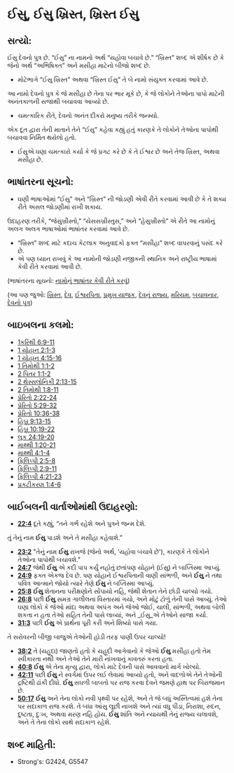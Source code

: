 # ઈસુ, ઈસુ ખ્રિસ્ત, ખ્રિસ્ત ઈસુ 

## સત્યો: 

ઈસુ દેવનો પુત્ર છે.
“ઈસુ” ના નામનો અર્થ “યહોવા બચાવે છે.”
“ખ્રિસ્ત” શબ્દ એ શીર્ષક છે કે જેનો અર્થ “અભિષિક્ત” અને મસીહા માટેનો બીજો શબ્દ છે.

* મોટેભાગે “ઈસુ ખ્રિસ્ત” અથવા “ખ્રિસ્ત ઈસુ” તે બે નામો સંયુક્ત કરવામાં આવે છે.

આ નામો દેવનો પુત્ર કે જે મસીહા છે તેના પર ભાર મૂકે છે, કે જે લોકોને તેઓના પાપો માટેની અનંતકાળની સજાથી બચાવવા આવ્યો છે.

* ચમત્કારિક રીતે, દેવનો અનંત દીકરો મનુષ્ય તરીકે જન્મ્યો.

એક દૂત દ્વારા તેની માતાને તેને “ઈસુ” કહેવા કહ્યું હતું કારણકે તે લોકોને તેઓના પાપોથી બચાવવા નિર્મિત થયેલો હતો.

* ઈસુએ ઘણા ચમત્કારો કર્યા કે જે પ્રગટ કરે છે કે તે ઈશ્વર છે અને તેજ ખ્રિસ્ત, અથવા મસીહા છે.

## ભાષાંતરના સૂચનો: 

* ઘણી ભાષાઓમાં “ઈસુ” અને “ખ્રિસ્ત” ની જોડણી એવી રીતે કરવામાં આવી છે કે તે શક્ય રીતે અસલ જોડણીમાં રાખી શકાય.

ઉદાહરણ તરીકે, “જેસુખ્રીસ્તો,” “યેસસખ્રીસ્તુસ,” અને “હેસુખ્રીસ્તો” એ રીતે આ નામોનું અલગ અલગ ભાષાઓમાં ભાષાંતર કરવામાં આવે છે.

* “ખ્રિસ્ત” શબ્દ માટે  કદાચ કેટલાક અનુવાદકો  ફક્ત “મસીહા” શબ્દ વાપરવાનું પસંદ કરે છે.
* એ પણ ધ્યાન રાખવું કે આ નામોની જોડણી નજીકની સ્થાનિક અને રાષ્ટ્રીય ભાષામાં કેવી રીતે કરવામાં આવી છે.

(ભાષાંતરના સૂચનો: [નામોનું ભાષાંતર કેવી રીતે કરવું](rc://gu/ta/man/translate/translate-names))

(આ પણ જુઓ: [ખ્રિસ્ત](../kt/christ.md), [દેવ](../kt/god.md), [ઈશ્વરપિતા](../kt/godthefather.md), [પ્રમુખ યાજક](../kt/highpriest.md), [દેવનું રાજ્ય](../kt/kingdomofgod.md), [મરિયમ](../names/mary.md), [બચાવનાર](../kt/savior.md), [દેવનો પુત્ર](../kt/sonofgod.md))

## બાઇબલના કલમો: 

* [1કરિંથી 6:9-11](rc://gu/tn/help/1co/06/09)
* [1 યોહાન 2:1-3](rc://gu/tn/help/1jn/02/01)
* [1 યોહાન 4:15-16](rc://gu/tn/help/1jn/04/15)
* [1 તિમોથી 1:1-2](rc://gu/tn/help/1ti/01/01)
* [2 પિતર 1:1-2](rc://gu/tn/help/2pe/01/01)
* [2 થેસ્સલોનિકી 2:13-15](rc://gu/tn/help/2th/02/13)
* [2 તિમોથી 1:8-11](rc://gu/tn/help/2ti/01/08)
* [પ્રેરિતો 2:22-24](rc://gu/tn/help/act/02/22)
* [પ્રેરિતો 5:29-32](rc://gu/tn/help/act/05/29)
* [પ્રેરિતો 10:36-38](rc://gu/tn/help/act/10/36)
* [હિબ્રૂ 9:13-15](rc://gu/tn/help/heb/09/13)
* [હિબ્રૂ 10:19-22](rc://gu/tn/help/heb/10/19)
* [લૂક 24:19-20](rc://gu/tn/help/luk/24/19)
* [માથ્થી 1:20-21](rc://gu/tn/help/mat/01/20)
* [માથ્થી 4:1-4](rc://gu/tn/help/mat/04/01)
* [ફિલિપ્પી 2:5-8](rc://gu/tn/help/php/02/05)
* [ફિલિપ્પી 2:9-11](rc://gu/tn/help/php/02/09)
* [ફિલિપ્પી 4:21-23](rc://gu/tn/help/php/04/21)
* [પ્રકટીકરણ 1:4-6](rc://gu/tn/help/rev/01/04)

## બાઈબલની વાર્તાઓમાંથી ઉદાહરણો: 

* __[22:4](rc://gu/tn/help/obs/22/04)__ દૂતે કહ્યું, “તને ગર્ભ રહેશે અને પુત્રને જન્મ દેશે.

તું તેનું નામ  __ઈસુ__ પાડશે અને તે મસીહા કહેવાશે.”

* __[23:2](rc://gu/tn/help/obs/23/02)__ "તેનું નામ __ઈસુ__ રાખજે (જેનો અર્થ, ‘યહોવા બચાવે છે'), કારણકે તે લોકોને તેઓના પાપોથી બચાવશે."
* __[24:7](rc://gu/tn/help/obs/24/07)__ જેથી __ઈસુ__ એ કદી પાપ કર્યું નહોતું છતાંપણ  યોહાને (ઈસુ) ને બાપ્તિસ્મા આપ્યું.
* __[24:9](rc://gu/tn/help/obs/24/09)__ ફક્ત એકજ દેવ છે. પણ યોહાને ઈશ્વરપિતાની વાણી સાંભળી,  અને __ઈસુ__ ને તથા પવિત્ર આત્માને જોયો  ત્યારે તેણે __ઈસુ__ ને બપ્તિસ્મા આપ્યું.
* __[25:8](rc://gu/tn/help/obs/25/08)__ __ઈસુ__ શેતાનના પરીક્ષણોને સોંપાયો નહિ, જેથી શેતાન તેને છોડી ચાલ્યો ગયો.
* __[26:8](rc://gu/tn/help/obs/26/08)__ પછી __ઈસુ__ સમગ્ર ગાલીલના વિસ્તારમાં ગયો, અને મોટું ટોળું તેની પાસે આવ્યું. તેઓ ઘણા લોકો કે જેઓ માંદા અથવા અપંગ અને જેઓ જોઈ, ચાલી, સાંભળી, અથવા બોલી શકતા ન હતા તેઓ સહિત તેની પાસે લાવ્યાં, અને _ઈસુ_એ  તેઓને સાજા કર્યા.
* __[31:3](rc://gu/tn/help/obs/31/03)__ પછી  __ઈસુ__ એ  પ્રાર્થના પૂરી કરી અને શિષ્યો પાસે ગયા.

તે સરોવરની બીજી બાજુએ તેઓની હોડી તરફ પાણી ઉપર ચાલ્યો!

* __[38:2](rc://gu/tn/help/obs/38/02)__ તે (યહૂદા) જાણતો હતો કે યહૂદી આગેવાનો કે જેઓ __ઈસુ__ મસીહા હતો તેમ સ્વીકારતા નથી અને તેઓ તેને મારી નાંખવાનું કાવતરું કરતા હતા.
* __[40:8](rc://gu/tn/help/obs/40/08)__  __ઈસુ__ એ તેના મૃત્યુ દ્વારા, લોકો માટે દેવની પાસે આવવાનો માર્ગ ખોલ્યો.
* __[42:11](rc://gu/tn/help/obs/42/11)__  પછી  __ઈસુ__ ને સ્વર્ગમાં ઉપર લઈ લેવામાં આવ્યો હતો, અને વાદળોએ તેને તેઓની દ્રષ્ટિથી ઢાંકી દીધો.  __ઈસુ__ સઘળી બાબતો પર રાજ કરવા દેવને જમણે હાથ પર બિરાજમાન છે.
* __[50:17](rc://gu/tn/help/obs/50/17)__ __ઈસુ__ અને તેના લોકો નવી પૃથ્વી પર રહેશે, અને  તે જે બધું અસ્તિત્વમાં હશે તેના પર સદાકાળ રાજ કરશે. તે બધા આંસુ લૂછી નાખશે અને ત્યાં વધુ પીડા, નિરાશા, રુદન, દુષ્ટતા, દુઃખ, અથવા મરણ નહિ હોય. __ઈસુ__ શાંતિ અને ન્યાયથી તેનું રાજ્ય ચલાવશે, અને તે તેના લોકો સાથે સદાકાળ રહેશે.

## શબ્દ માહિતી: 

* Strong's: G2424, G5547
